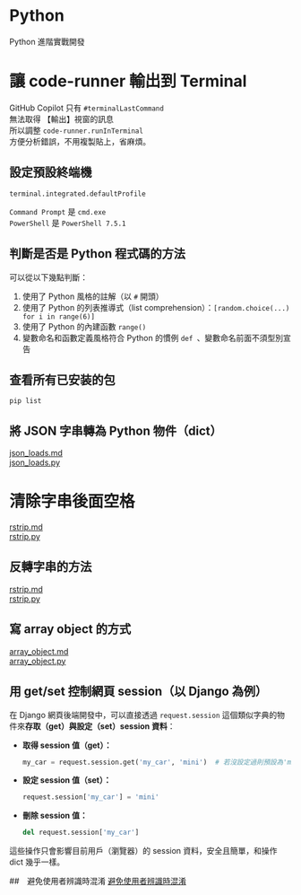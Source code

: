 # Python
Python 進階實戰開發

# 讓 code-runner 輸出到 Terminal
GitHub Copilot 只有 `#terminalLastCommand`  
無法取得 【輸出】視窗的訊息  
所以調整 `code-runner.runInTerminal`  
方便分析錯誤，不用複製貼上，省麻煩。  

## 設定預設終端機
```shell
terminal.integrated.defaultProfile
```
`Command Prompt` 是 `cmd.exe`  
`PowerShell` 是 `PowerShell 7.5.1`  

## 判斷是否是 Python 程式碼的方法
可以從以下幾點判斷：
1. 使用了 Python 風格的註解（以 `#` 開頭）
2. 使用了 Python 的列表推導式（list comprehension）：`[random.choice(...) for i in range(6)]`
3. 使用了 Python 的內建函數 `range()`
4. 變數命名和函數定義風格符合 Python 的慣例 `def `、變數命名前面不須型別宣告

## 查看所有已安装的包
```shell
pip list
```

## 將 JSON 字串轉為 Python 物件（dict）
[json_loads.md](./docs/json/json_loads.md)  
[json_loads.py](./src/json/json_loads.py)  

# 清除字串後面空格
[rstrip.md](./docs/string/rstrip.md)  
[rstrip.py](./src/string/rstrip.py)  

## 反轉字串的方法
[rstrip.md](./docs/string/reversed.md)  
[rstrip.py](./src/string/reversed.py)  

## 寫 array object 的方式
[array_object.md](./docs/array/array_object.md)  
[array_object.py](./src/array/array_object.py)  

## 用 get/set 控制網頁 session（以 Django 為例）

在 Django 網頁後端開發中，可以直接透過 `request.session` 這個類似字典的物件來**存取（get）與設定（set）session 資料**：

- **取得 session 值（get）：**
  ```python
  my_car = request.session.get('my_car', 'mini')  # 若沒設定過則預設為'mini'
  ```

- **設定 session 值（set）：**
  ```python
  request.session['my_car'] = 'mini'
  ```

- **刪除 session 值：**
  ```python
  del request.session['my_car']
  ```

這些操作只會影響目前用戶（瀏覽器）的 session 資料，安全且簡單，和操作 dict 幾乎一樣。

##　避免使用者辨識時混淆
[避免使用者辨識時混淆](./docs/generate_random_specify_code.md)  


